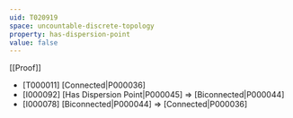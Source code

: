 ```yaml
---
uid: T020919
space: uncountable-discrete-topology
property: has-dispersion-point
value: false
---
```

[[Proof]]

* [T000011] [Connected|P000036]
* [I000092] [Has Dispersion Point|P000045] => [Biconnected|P000044]
* [I000078] [Biconnected|P000044] => [Connected|P000036]

